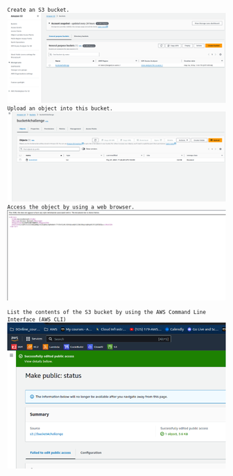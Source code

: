` Create an S3 bucket.  `
![](./task1_crete_a_bucket.png)
` Upload an object into this bucket. `
![](./task2_Upload_a_file.png)
` Access the object by using a web browser. `
![](./task3_access_denied.png)

` List the contents of the S3 bucket by using the AWS Command Line Interface (AWS CLI) `
![](./task4_public_access.png)



